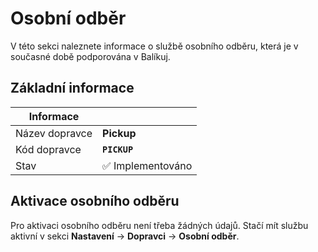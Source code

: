 ﻿---
sidebar_position: 1
---

# Osobní odběr
V této sekci naleznete informace o službě osobního odběru, která je v současné době podporována v Balíkuj.



## Základní informace
| Informace |  |
| ----------- | ----------- |
| Název dopravce | **Pickup** |
| Kód dopravce | **`PICKUP`** |
| Stav | ✅️ Implementováno | 


## Aktivace osobního odběru
Pro aktivaci osobního odběru není třeba žádných údajů. Stačí mít službu aktivní v sekci **Nastavení** -> **Dopravci** -> **Osobní odběr**.
